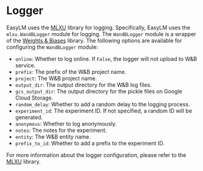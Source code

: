 # Logger
EasyLM uses the [MLXU](https://github.com/young-geng/mlxu) library for logging.
Specifically, EasyLM uses the `mlxu.WandBLogger` module for logging. The `WandBLogger`
module is a wrapper of the [Weights & Biases](https://wandb.ai/site) library. The
following options are available for configuring the `WandBLogger` module:
* `online`: Whether to log online. If `False`, the logger will not upload to W&B service.
* `prefix`: The prefix of the W&B project name.
* `project`: The W&B project name.
* `output_dir`: The output directory for the W&B log files.
* `gcs_output_dir`: The output directory for the pickle files on Google Cloud Storage.
* `random_delay`: Whether to add a random delay to the logging process.
* `experiment_id`: The experiment ID. If not specified, a random ID will be generated.
* `anonymous`: Whether to log anonymously.
* `notes`: The notes for the experiment.
* `entity`: The W&B entity name.
* `prefix_to_id`: Whether to add a prefix to the experiment ID.

For more information about the logger configuration, please refer to the
[MLXU](https://github.com/young-geng/mlxu) library.
